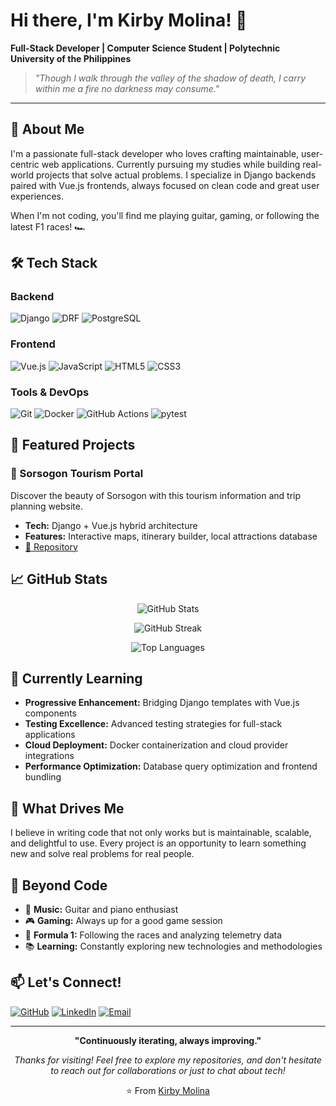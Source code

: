 # Hi there, I'm Kirby Molina! 👋

**Full-Stack Developer | Computer Science Student | Polytechnic University of the Philippines**

> *"Though I walk through the valley of the shadow of death, I carry within me a fire no darkness may consume."*

---

## 🚀 About Me

I'm a passionate full-stack developer who loves crafting maintainable, user-centric web applications. Currently pursuing my studies while building real-world projects that solve actual problems. I specialize in Django backends paired with Vue.js frontends, always focused on clean code and great user experiences.

When I'm not coding, you'll find me playing guitar, gaming, or following the latest F1 races! 🏎️

## 🛠️ Tech Stack

### Backend
![Django](https://img.shields.io/badge/Django-092E20?style=flat-square&logo=django&logoColor=white)
![DRF](https://img.shields.io/badge/Django_REST-ff1709?style=flat-square&logo=django&logoColor=white)
![PostgreSQL](https://img.shields.io/badge/PostgreSQL-316192?style=flat-square&logo=postgresql&logoColor=white)

### Frontend
![Vue.js](https://img.shields.io/badge/Vue.js-35495E?style=flat-square&logo=vuedotjs&logoColor=4FC08D)
![JavaScript](https://img.shields.io/badge/JavaScript-F7DF1E?style=flat-square&logo=javascript&logoColor=black)
![HTML5](https://img.shields.io/badge/HTML5-E34F26?style=flat-square&logo=html5&logoColor=white)
![CSS3](https://img.shields.io/badge/CSS3-1572B6?style=flat-square&logo=css3&logoColor=white)

### Tools & DevOps
![Git](https://img.shields.io/badge/Git-F05032?style=flat-square&logo=git&logoColor=white)
![Docker](https://img.shields.io/badge/Docker-2CA5E0?style=flat-square&logo=docker&logoColor=white)
![GitHub Actions](https://img.shields.io/badge/GitHub_Actions-2088FF?style=flat-square&logo=github-actions&logoColor=white)
![pytest](https://img.shields.io/badge/pytest-0A9EDC?style=flat-square&logo=pytest&logoColor=white)

## 💼 Featured Projects

### 🌴 Sorsogon Tourism Portal
Discover the beauty of Sorsogon with this tourism information and trip planning website.
- **Tech:** Django + Vue.js hybrid architecture
- **Features:** Interactive maps, itinerary builder, local attractions database
- [📁 Repository](https://github.com/Zywts/TaraSorsogon)

## 📈 GitHub Stats

<div align="center">
  
![GitHub Stats](https://github-readme-stats.vercel.app/api?username=Zywts&theme=tokyonight&hide_border=false&include_all_commits=true&count_private=true)

![GitHub Streak](https://github-readme-streak-stats.herokuapp.com/?user=Zywts&theme=tokyonight&hide_border=false)

![Top Languages](https://github-readme-stats.vercel.app/api/top-langs/?username=Zywts&theme=tokyonight&hide_border=false&include_all_commits=true&count_private=true&layout=compact)

</div>

## 🌱 Currently Learning

- **Progressive Enhancement:** Bridging Django templates with Vue.js components
- **Testing Excellence:** Advanced testing strategies for full-stack applications
- **Cloud Deployment:** Docker containerization and cloud provider integrations
- **Performance Optimization:** Database query optimization and frontend bundling

## 🎯 What Drives Me

I believe in writing code that not only works but is maintainable, scalable, and delightful to use. Every project is an opportunity to learn something new and solve real problems for real people.

## 🎨 Beyond Code

- 🎸 **Music:** Guitar and piano enthusiast
- 🎮 **Gaming:** Always up for a good game session
- 🏁 **Formula 1:** Following the races and analyzing telemetry data
- 📚 **Learning:** Constantly exploring new technologies and methodologies

## 📫 Let's Connect!

[![GitHub](https://img.shields.io/badge/GitHub-100000?style=for-the-badge&logo=github&logoColor=white)](https://github.com/Zywts)
[![LinkedIn](https://img.shields.io/badge/LinkedIn-0077B5?style=for-the-badge&logo=linkedin&logoColor=white)](https://www.linkedin.com/in/kirby-molina-696922261/)
[![Email](https://img.shields.io/badge/Email-D14836?style=for-the-badge&logo=gmail&logoColor=white)](ruzzhelkirbymolina@gmail.com)

---

<div align="center">
  
**"Continuously iterating, always improving."**

*Thanks for visiting! Feel free to explore my repositories, and don't hesitate to reach out for collaborations or just to chat about tech!*

⭐️ From [Kirby Molina](https://github.com/Zywts)

</div>
